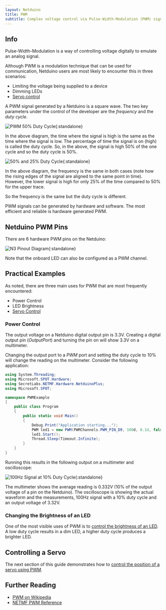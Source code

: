 ```yaml
---
layout: Netduino
title: PWM
subtitle: Complex voltage control via Pulse-Width-Modulation (PWM) signals.
---
```


## Info

Pulse-Width-Modulation is a way of controlling voltage digitally to emulate an analog signal.

Although PWM is a modulation technique that can be used for communication, Netduino users are most likely to encounter this in three scenarios:

- Limiting the voltage being supplied to a device
- Dimming LEDs
- [Servo control](/Hardware/Reference/Peripherals/Servos)

A PWM signal generated by a Netduino is a square wave.  The two key parameters under the control of the developer are the _frequency_ and the _duty cycle_.

![PWM 50% Duty Cycle](PWM_50p_DutyCycle.svg){:standalone}

In the above diagram, the time where the signal is high is the same as the time where the signal is low.  The percentage of time the signal is on (high) is called the duty cycle.  So, in the above, the signal is high 50% of the one cycle and so the duty cycle is 50%.

![50% and 25% Duty Cycle](PWM_50p_v_25p_DutyCycle.svg){:standalone}

In the above diagram, the frequency is the same in both cases (note how the rising edges of the signal are aligned to the same point in time).  However, the lower signal is high for only 25% of the time compared to 50% for the upper trace.

So the frequency is the same but the duty cycle is different.

PWM signals can be generated by hardware and software.  The most efficient and reliable is hardware generated PWM.

## Netduino PWM Pins

There are 6 hardware PWM pins on the Netduino:

![N3 Pinout Diagram](../../../About/Netduino3_Pinout.svg){:standalone}

Note that the onboard LED can also be configured as a PWM channel.

## Practical Examples

As noted, there are three main uses for PWM that are most frequently encountered:

- Power Control
- LED Brightness
- [Servo Control](/Hardware/Reference/Peripherals/Servos)

### Power Control

The output voltage on a Netduino digital output pin is 3.3V.  Creating a digital output pin (_OutputPort_) and turning the pin on will show 3.3V on a multimeter.

Changing the output port to a _PWM_ port and setting the duty cycle to 10% will change the reading on the multimeter.  Consider the following application:

```csharp
using System.Threading;
using Microsoft.SPOT.Hardware;
using SecretLabs.NETMF.Hardware.NetduinoPlus;
using Microsoft.SPOT;

namespace PWMExample
{
	public class Program
	{
		public static void Main()
		{
            Debug.Print("Application starting...");
            PWM led1 = new PWM(PWMChannels.PWM_PIN_D9, 100d, 0.1d, false);
			led1.Start();
            Thread.Sleep(Timeout.Infinite);
		}
	}
}
```

Running this results in the following output on a multimeter and oscilloscope:

![100Hz Signal at 10% Duty Cycle](10PercentDutyCycle.jpg){:standalone}

The multimeter shows the average reading is 0.332V (10% of the output voltage of a pin on the Netduino).  The oscilloscope is showing the actual waveform and the measurements, 100Hz signal with a 10% duty cycle and an output voltage of 3.32V.

### Changing the Brightness of an LED

One of the most visible uses of PWM is to [control the brightness of an LED](/Hardware/Circuits/Components/LEDs/Driving_w_PWM/).  A low duty cycle results in a dim LED, a higher duty cycle produces a brighter LED.

## Controlling a Servo

The next section of this guide demonstrates how to [control the position of a servo using PWM](/Hardware/Reference/Peripherals/Servos).

## Further Reading

* [PWM on Wikipedia](https://en.wikipedia.org/wiki/Pulse-width_modulation)
* [NETMF PWM Reference](https://msdn.microsoft.com/en-us/library/microsoft.spot.hardware.pwm(v=vs.102).aspx)
